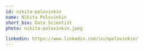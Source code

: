 ```yaml
---
id: nikita-polovinkin
name: Nikita Polovinkin
short_bio: Data Scientist
photo: nikita-polovinkin.jpeg

linkedin: https://www.linkedin.com/in/npolovinkin/
---
```


